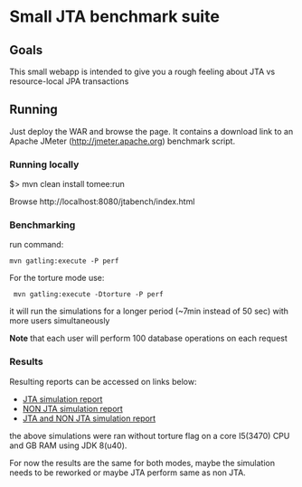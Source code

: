 # Small JTA benchmark suite


## Goals

This small webapp is intended to give you a rough feeling about JTA vs resource-local JPA transactions 


## Running

Just deploy the WAR and browse the page. It contains a download link to an Apache JMeter (http://jmeter.apache.org) benchmark script.

### Running locally

$> mvn clean install tomee:run

Browse http://localhost:8080/jtabench/index.html

### Benchmarking

run command:
```
mvn gatling:execute -P perf
```

For the torture mode use:
```
 mvn gatling:execute -Dtorture -P perf
```

it will run the simulations for a longer period (~7min instead of 50 sec) with more users simultaneously

**Note** that each user will perform 100 database operations on each request

### Results
Resulting reports can be accessed on links below:

* [JTA simulation report](http://rmpestano.github.io/jtabench/jtasimulation/index.html)
* [NON JTA simulation report](http://rmpestano.github.io/jtabench/nonjtasimulation/index.html)
* [JTA and NON JTA simulation report](http://rmpestano.github.io/jtabench/jtaandnonjtasimulation/index.html)

the above simulations were ran without torture flag on a core I5(3470) CPU and GB RAM using JDK 8(u40).

For now the results are the same for both modes, maybe the simulation needs to be reworked or maybe JTA perform same as non JTA. 